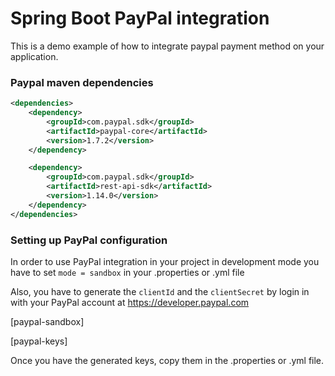 # Spring Boot PayPal integration

This is a demo example of how to integrate paypal payment method on your application.

### Paypal maven dependencies

```xml
<dependencies>
    <dependency>
        <groupId>com.paypal.sdk</groupId>
        <artifactId>paypal-core</artifactId>
        <version>1.7.2</version>
    </dependency>

    <dependency>
        <groupId>com.paypal.sdk</groupId>
        <artifactId>rest-api-sdk</artifactId>
        <version>1.14.0</version>
    </dependency>
</dependencies>
```

### Setting up PayPal configuration
In order to use PayPal integration in your project in development mode you have to set
`mode = sandbox` in your .properties or .yml file

Also, you have to generate the `clientId` and the `clientSecret` by login in with your PayPal account at 
https://developer.paypal.com

[paypal-sandbox]

[paypal-keys]

Once you have the generated keys, copy them in the .properties or .yml file.